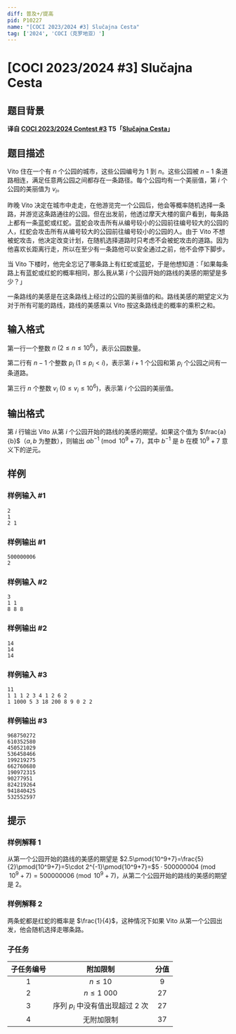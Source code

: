 ```yaml
---
diff: 普及+/提高
pid: P10227
name: "[COCI 2023/2024 #3] Slučajna Cesta"
tag: ['2024', 'COCI（克罗地亚）']
---
```

# [COCI 2023/2024 #3] Slučajna Cesta
## 题目背景

**译自 [COCI 2023/2024 Contest #3](https://hsin.hr/coci/archive/2023_2024) T5「[Slučajna Cesta](https://hsin.hr/coci/archive/2023_2024/contest3_tasks.pdf)」**
## 题目描述

Vito 住在一个有 $n$ 个公园的城市，这些公园编号为 $1$ 到 $n$。这些公园被 $n-1$ 条道路相连，满足任意两公园之间都存在一条路径。每个公园均有一个美丽值，第 $i$ 个公园的美丽值为 $v_i$。

昨晚 Vito 决定在城市中走走，在他游览完一个公园后，他会等概率随机选择一条路，并游览这条路通往的公园。但在出发前，他透过摩天大楼的窗户看到，每条路上都有一条蓝蛇或红蛇。蓝蛇会攻击所有从编号较小的公园前往编号较大的公园的人，红蛇会攻击所有从编号较大的公园前往编号较小的公园的人。由于 Vito 不想被蛇攻击，他决定改变计划，在随机选择道路时只考虑不会被蛇攻击的道路。因为他喜欢长距离行走，所以在至少有一条路他可以安全通过之前，他不会停下脚步。

当 Vito 下楼时，他完全忘记了哪条路上有红蛇或蓝蛇，于是他想知道：「如果每条路上有蓝蛇或红蛇的概率相同，那么我从第 $i$ 个公园开始的路线的美感的期望是多少？」

一条路线的美感是在这条路线上经过的公园的美丽值的和。路线美感的期望定义为对于所有可能的路线，路线的美感乘以 Vito 按这条路线走的概率的乘积之和。
## 输入格式

第一行一个整数 $n\ (2\le n\le 10^6)$，表示公园数量。

第二行有 $n-1$ 个整数 $p_i\ (1\le p_i<i)$，表示第 $i+1$ 个公园和第 $p_i$ 个公园之间有一条道路。

第三行 $n$ 个整数 $v_i\ (0\le v_i\le 10^6)$，表示第 $i$ 个公园的美丽值。
## 输出格式

第 $i$ 行输出 Vito 从第 $i$ 个公园开始的路线的美感的期望。如果这个值为 $\frac{a}{b}$（$a,b$ 为整数），则输出 $ab^{-1} \pmod{10^9+7}$，其中 $b^{-1}$ 是 $b$ 在模 $10^9+7$ 意义下的逆元。
## 样例

### 样例输入 #1
```
2
1
2 1

```
### 样例输出 #1
```
500000006
2

```
### 样例输入 #2
```
3
1 1
8 8 8

```
### 样例输出 #2
```
14
14
14
```
### 样例输入 #3
```
11
1 1 1 2 3 4 1 2 6 2
1 1000 5 3 18 200 8 9 0 2 2

```
### 样例输出 #3
```
968750272
610352580
450521029
536458466
199219275
662760680
190972315
90277951
824219264
941840425
532552597

```
## 提示

### 样例解释 1

从第一个公园开始的路线的美感的期望是 $2.5\pmod{10^9+7}=\frac{5}{2}\pmod{10^9+7}=5\cdot 2^{-1}\pmod{10^9+7}=$$5\cdot 500000004\pmod{10^9+7}=500000006\pmod{10^9+7}$，从第二个公园开始的路线的美感的期望是 $2$。

### 样例解释 2

两条蛇都是红蛇的概率是 $\frac{1}{4}$，这种情况下如果 Vito 从第一个公园出发，他会随机选择走哪条路。

### 子任务

| 子任务编号 |              附加限制              | 分值 |
| :--------: | :--------------------------------: | :--: |
|    $1$     |             $n\le 10$              | $9$  |
|    $2$     |           $n\le 1\ 000$            | $27$ |
|    $3$     | 序列 $p_i$ 中没有值出现超过 $2$ 次 | $27$ |
|    $4$     |             无附加限制             | $37$ |
